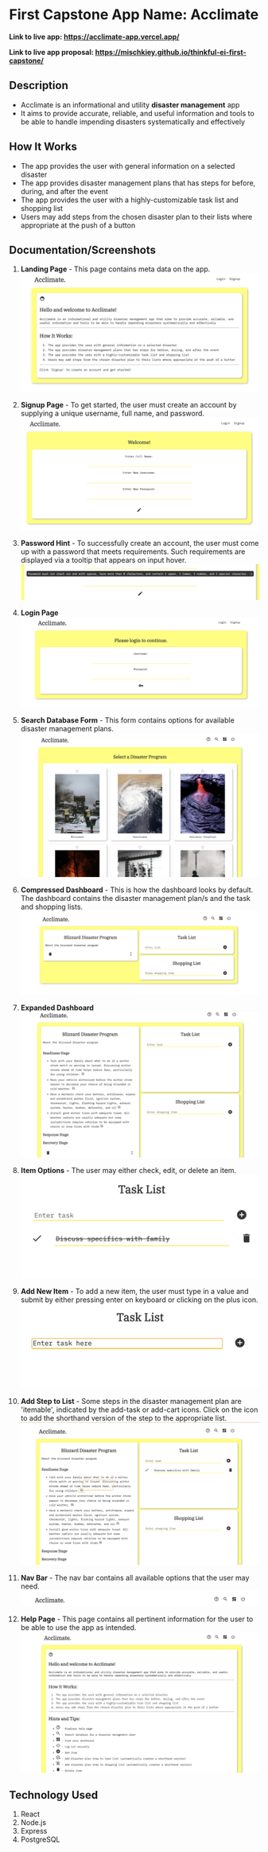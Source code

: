 # First Capstone App Name: Acclimate

**Link to live app: https://acclimate-app.vercel.app/**

**Link to live app proposal: https://mischkiey.github.io/thinkful-ei-first-capstone/**

## Description
* Acclimate is an informational and utility **disaster management** app
* It aims to provide accurate, reliable, and useful information and tools to be able to handle impending disasters systematically and effectively

## How It Works
* The app provides the user with general information on a selected disaster
* The app provides disaster management plans that has steps for before, during, and after the event
* The app provides the user with a highly-customizable task list and shopping list
* Users may add steps from the chosen disaster plan to their lists where appropriate at the push of a button

## Documentation/Screenshots

1. **Landing Page** - This page contains meta data on the app. 
![Landing Page](/images/screenshots/landing-page.png)



2. **Signup Page** - To get started, the user must create an account by supplying a unique username, full name, and password.
![Signup Page](/images/screenshots/signup-page.png)



3. **Password Hint** - To successfully create an account, the user must come up with a password that meets requirements. Such requirements are displayed via a tooltip that appears on input hover.
![Password Hint Tooltip](/images/screenshots/password-hint.png)



4. **Login Page**
![Login Page](/images/screenshots/login-page.png)




5. **Search Database Form** - This form contains options for available disaster management plans.
![Search Database](/images/screenshots/search-database.png)



6. **Compressed Dashboard** - This is how the dashboard looks by default. The dashboard contains the disaster management plan/s and the task and shopping lists.
![Compressed Dashboard](/images/screenshots/compressed-dashboard.png)



7. **Expanded Dashboard**
![Expanded Dashboard](/images/screenshots/expanded-dashboard.png)



8. **Item Options** - The user may either check, edit, or delete an item.
![Item Options](/images/screenshots/item-options.png)



9. **Add New Item** - To add a new item, the user must type in a value and submit by either pressing enter on keyboard or clicking on the plus icon.
![Add New Item](/images/screenshots/add-new-item.png)



10. **Add Step to List** - Some steps in the disaster management plan are 'itemable', indicated by the add-task or add-cart icons. Click on the icon to add the shorthand version of the step to the appropriate list.
![Add Step to List](/images/screenshots/add-step-to-list.png)



11. **Nav Bar** - The nav bar contains all available options that the user may need.
![Nav Bar](/images/screenshots/nav-bar.png)



12. **Help Page** - This page contains all pertinent information for the user to be able to use the app as intended.
![Help Page](/images/screenshots/help-page.png)



## Technology Used
1. React
2. Node.js
3. Express
4. PostgreSQL
